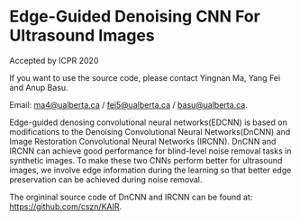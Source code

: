 # Edge-Guided Denoising CNN For Ultrasound Images
Accepted by ICPR 2020

If you want to use the source code, please contact Yingnan Ma, Yang Fei and Anup Basu.

Email: ma4@ualberta.ca / fei5@ualberta.ca / basu@ualberta.ca.

Edge-guided denosing convolutional neural networks(EDCNN) is  based  on modifications to the Denoising Convolutional Neural Networks(DnCNN) and Image Restoration  Convolutional Neural Networks (IRCNN). DnCNN and IRCNN can achieve good performance for blind-level noise removal tasks in synthetic images. To make these two CNNs perform better for ultrasound images, we involve edge information during the learning so that better edge preservation can be achieved during noise removal.

The orgininal source code of DnCNN and IRCNN can be found at: https://github.com/cszn/KAIR.
